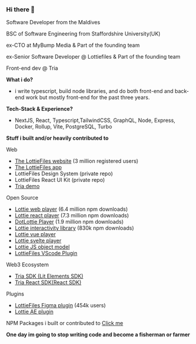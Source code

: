 ### Hi there 👋

Software Developer from the Maldives

BSC of Software Engineering from Staffordshire University(UK)

ex-CTO at MyBump Media & Part of the founding team

ex-Senior Software Developer @ Lottiefiles & Part of the founding team

Front-end dev @ Tria

**What i do?**

- i write typescript, build node libraries, and do both front-end and back-end work but mostly front-end for the past three years.

**Tech-Stack & Experience?**
- NextJS, React, Typescript,TailwindCSS, GraphQL, Node, Express, Docker, Rollup, Vite, PostgreSQL, Turbo

**Stuff i built and/or heavily contributed to**

Web 

- [The LottieFiles website](https://lottiefiles.com/) (3 million registered users)
- [The LottieFiles app](https://app.lottiefiles.com/)
- LottieFiles Design System (private repo)
- LottieFiles React UI Kit (private repo)
- [Tria demo](https://tria-demo-staging.vercel.app/) 

Open Source
  
- [Lottie web player](https://github.com/LottieFiles/lottie-player) (6.4 million npm downloads)
- [Lottie react player](https://www.npmjs.com/package/@lottiefiles/react-lottie-player) (7.3 million npm downloads)
- [DotLottie Player](https://github.com/dotlottie/player-component) (1.9 million npm downloads)
- [Lottie interactivity library](https://github.com/LottieFiles/lottie-interactivity) (830k npm downloads)
- [Lottie vue player](https://www.npmjs.com/package/@lottiefiles/vue-lottie-player)
- [Lottie svelte player](https://www.npmjs.com/package/@lottiefiles/svelte-lottie-player)
- [Lottie JS object model](https://github.com/LottieFiles/lottie-js)
- [LottieFiles VScode Plugin](https://lottiefiles.com/plugins/visual-studio-code)


Web3 Ecosystem
- [Tria SDK (Lit Elements SDK)](https://www.npmjs.com/package/@tria-sdk/authenticate-web)
- [Tria React SDK(React SDK)](https://www.npmjs.com/package/@tria-sdk/authenticate-react)
  
Plugins

- [LottieFiles Figma plugin](figma.com/community/plugin/809860933081065308/lottiefiles) (454k users)
- [Lottie AE plugin](https://exchange.adobe.com/apps/cc/103642/lottiefiles-for-after-effects)
  


NPM Packages i built or contributed to [Click me](https://www.npmjs.com/~karamalie)

**One day im going to stop writing code and become a fisherman or farmer**
